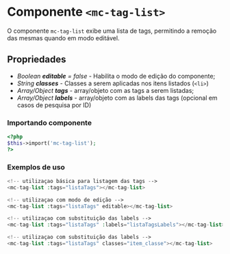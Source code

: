 # Componente `<mc-tag-list>`
O componente `mc-tag-list` exibe uma lista de tags, permitindo a remoção das mesmas quando em modo editável.
  
## Propriedades
- *Boolean **editable** = false* - Habilita o modo de edição do componente;
- *String **classes*** - Classes a serem aplicadas nos itens listados (`<li>`)
- *Array/Object **tags*** - array/objeto com as tags a serem listadas;
- *Array/Object **labels*** - array/objeto com as labels das tags (opcional em casos de pesquisa por ID)

### Importando componente
```PHP
<?php 
$this->import('mc-tag-list');
?>
```
### Exemplos de uso
```PHP
<!-- utilizaçao básica para listagem das tags -->
<mc-tag-list :tags="listaTags"></mc-tag-list>

<!-- utilizaçao com modo de edição -->
<mc-tag-list :tags="listaTags" editable></mc-tag-list>

<!-- utilizaçao com substituição das labels -->
<mc-tag-list :tags="listaTags" :labels="listaTagsLabels"></mc-tag-list>

<!-- utilizaçao com substituição das labels -->
<mc-tag-list :tags="listaTags" classes="item_classe"></mc-tag-list>

```
